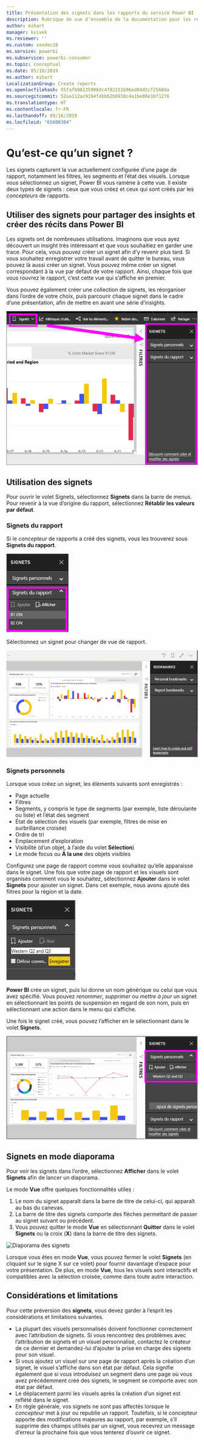 ```yaml
---
title: Présentation des signets dans les rapports du service Power BI
description: Rubrique de vue d’ensemble de la documentation pour les requêtes en langage naturel des questions et réponses Power BI.
author: mihart
manager: kvivek
ms.reviewer: ''
ms.custom: seodec18
ms.service: powerbi
ms.subservice: powerbi-consumer
ms.topic: conceptual
ms.date: 05/10/2019
ms.author: mihart
LocalizationGroup: Create reports
ms.openlocfilehash: 55fafb00135908dc4f82151b96ed04d2cf2568da
ms.sourcegitcommit: 52aa112ac9194f4bb62b0910c4a1be80e1bf1276
ms.translationtype: HT
ms.contentlocale: fr-FR
ms.lasthandoff: 09/16/2019
ms.locfileid: "65608304"
---
```

# <a name="what-are-bookmarks"></a>Qu’est-ce qu’un signet ?
Les signets capturent la vue actuellement configurée d’une page de rapport, notamment les filtres, les segments et l’état des visuels. Lorsque vous sélectionnez un signet, Power BI vous ramène à cette vue. Il existe deux types de signets : ceux que vous créez et ceux qui sont créés par les *concepteurs* de rapports.

## <a name="use-bookmarks-to-share-insights-and-build-stories-in-power-bi"></a>Utiliser des signets pour partager des insights et créer des récits dans Power BI 
Les signets ont de nombreuses utilisations. Imaginons que vous ayez découvert un insight très intéressant et que vous souhaitiez en garder une trace. Pour cela, vous pouvez créer un signet afin d’y revenir plus tard. Si vous souhaitez enregistrer votre travail avant de quitter le bureau, vous pouvez là aussi créer un signet. Vous pouvez même créer un signet correspondant à la vue par défaut de votre rapport. Ainsi, chaque fois que vous rouvrez le rapport, c’est cette vue qui s’affiche en premier. 

Vous pouvez également créer une collection de signets, les réorganiser dans l’ordre de votre choix, puis parcourir chaque signet dans le cadre d’une présentation, afin de mettre en avant une série d’insights.  

![Affichez le volet Signets en le sélectionnant dans le ruban.](media/end-user-bookmarks/power-bi-bookmarks-pane.png)

## <a name="using-bookmarks"></a>Utilisation des signets
Pour ouvrir le volet Signets, sélectionnez **Signets** dans la barre de menus. Pour revenir à la vue d’origine du rapport, sélectionnez **Rétablir les valeurs par défaut**.

### <a name="report-bookmarks"></a>Signets du rapport
Si le *concepteur* de rapports a créé des signets, vous les trouverez sous **Signets du rapport**. 

![Affichage des signets du rapport](media/end-user-bookmarks/power-bi-report-bookmark.png)

Sélectionnez un signet pour changer de vue de rapport. 

![Vidéo montrant la sélection de signets de rapport.](media/end-user-bookmarks/power-bi-bookmarks.gif)

### <a name="personal-bookmarks"></a>Signets personnels

Lorsque vous créez un signet, les éléments suivants sont enregistrés :

* Page actuelle
* Filtres
* Segments, y compris le type de segments (par exemple, liste déroulante ou liste) et l’état des segment
* État de sélection des visuels (par exemple, filtres de mise en surbrillance croisée)
* Ordre de tri
* Emplacement d’exploration
* Visibilité (d’un objet, à l’aide du volet **Sélection**)
* Le mode focus ou **À la une** des objets visibles

Configurez une page de rapport comme vous souhaitez qu’elle apparaisse dans le signet. Une fois que votre page de rapport et les visuels sont organisés comment vous le souhaitez, sélectionnez **Ajouter** dans le volet **Signets** pour ajouter un signet. Dans cet exemple, nous avons ajouté des filtres pour la région et la date. 

![Ajout de signets personnels](media/end-user-bookmarks/power-bi-add-personal.png)

**Power BI** crée un signet, puis lui donne un nom générique ou celui que vous avez spécifié. Vous pouvez *renommer*, *supprimer* ou *mettre à jour* un signet en sélectionnant les points de suspension en regard de son nom, puis en sélectionnant une action dans le menu qui s’affiche.

Une fois le signet créé, vous pouvez l’afficher en le sélectionnant dans le volet **Signets**. 

![Ajout de signets personnels](media/end-user-bookmarks/power-bi-personal-bookmark.png)


<!--
## Arranging bookmarks
As you create bookmarks, you might find that the order in which you create them isn't necessarily the same order you'd like to present them to your audience. No problem, you can easily rearrange the order of bookmarks.

In the **Bookmarks** pane, simply drag-and-drop bookmarks to change their order, as shown in the following image. The yellow bar between bookmarks designates where the dragged bookmark will be placed.

![Change bookmark order by drag-and-drop](media/desktop-bookmarks/bookmarks_06.png)

The order of your bookmarks can become important when you use the **View** feature of bookmarks, as described in the next section. 

-->

## <a name="bookmarks-as-a-slide-show"></a>Signets en mode diaporama
Pour voir les signets dans l’ordre, sélectionnez **Afficher** dans le volet **Signets** afin de lancer un diaporama.

Le mode **Vue** offre quelques fonctionnalités utiles :

1. Le nom du signet apparaît dans la barre de titre de celui-ci, qui apparaît au bas du canevas.
2. La barre de titre des signets comporte des flèches permettant de passer au signet suivant ou précédent.
3. Vous pouvez quitter le mode **Vue** en sélectionnant **Quitter** dans le volet **Signets** ou la croix (**X**) dans la barre de titre des signets. 

![Diaporama des signets](media/end-user-bookmarks/power-bi-bookmark-slideshow.png)

Lorsque vous êtes en mode **Vue**, vous pouvez fermer le volet **Signets** (en cliquant sur le signe X sur ce volet) pour fournir davantage d’espace pour votre présentation. De plus, en mode **Vue**, tous les visuels sont interactifs et compatibles avec la sélection croisée, comme dans toute autre interaction. 

<!--
## Visibility - using the Selection pane
With the release of bookmarks, the new **Selection** pane is also introduced. The **Selection** pane provides a list of all objects on the current page and allows you to select the object and specify whether a given object is visible. 

![Enable the Selection pane](media/desktop-bookmarks/bookmarks_08.png)

You can select an object using the **Selection** pane. Also, you can toggle whether the object is currently visible by clicking the eye icon to the right of the visual. 

![Selection pane](media/desktop-bookmarks/bookmarks_09.png)

When a bookmark is added, the visible status of each object is also saved based on its setting in the **Selection** pane. 

It's important to note that **slicers** continue to filter a report page, regardless of whether they are visible. As such, you can create many different bookmarks, with different slicer settings, and make a single report page appear very different (and highlight different insights) in various bookmarks.


## Bookmarks for shapes and images
You can also link shapes and images to bookmarks. With this feature, when you click on an object, it will show the bookmark associated with that object. This can be especially useful when working with buttons; you can learn more by reading the article about [using buttons in Power BI](desktop-buttons.md). 

To assign a bookmark to an object, select the object, then expand the **Action** section from the **Format Shape** pane, as shown in the following image.

![Add bookmark link to an object](media/desktop-bookmarks/bookmarks_10.png)

Once you turn the **Action** slider to **On** you can select whether the object is a back button, a bookmark, or a Q&A command. If you select bookmark, you can then select which of your bookmarks the object is linked to.

There are all sorts of interesting things you can do with object-linked bookmarking. You can create a visual table of contents on your report page, or you can provide different views (such as visual types) of the same information, just by clicking on an object.

When you are in editing mode you can use ctrl+click to follow the link, and when not in edit mode, simply click the object to follow the link. 


## Bookmark groups

Beginning with the August 2018 release of **Power BI Desktop**, you can create and use bookmark groups. A bookmark group is a collection of bookmarks that you specify, which can be shown and organized as a group. 

To create a bookmark group, hold down the CTRL key and select the bookmarks you want to include in the group, then click the ellipses beside any of the selected bookmarks, and select **Group** from the menu that appears.

![Create a bookmark group](media/desktop-bookmarks/bookmarks_15.png)

**Power BI Desktop** automatically names the group *Group 1*. Fortunately, you can just double-click on the name and rename it to whatever you want.

![Rename a bookmark group](media/desktop-bookmarks/bookmarks_16.png)

With any bookmark group, clicking on the bookmark group's name only expands or collapses the group of bookmarks, and does not represent a bookmark by itself. 

When using the **View** feature of bookmarks, the following applies:

* If the selected bookmark is in a group when you select **View** from bookmarks, only the bookmarks *in that group* are shown in the viewing session. 

* If the selected bookmark is not in a group, or is on the top level (such as the name of a bookmark group), then all bookmarks for the entire report are played, including bookmarks in any group. 

To ungroup bookmarks, just select any bookmark in a group, click the ellipses, and then select **Ungroup** from the menu that appears. 

![Ungroup a bookmark group](media/desktop-bookmarks/bookmarks_17.png)

Note that selecting **Ungroup** for any bookmark from a group takes all bookmarks out of the group (it deletes the group, but not the bookmarks themselves). So to remove a single bookmark from a group, you need to **Ungroup** any member from that group, which deletes the grouping, then select the members you want in the new group (using CTRL and clicking each bookmark), and select **Group** again. 
-->





## <a name="limitations-and-considerations"></a>Considérations et limitations
Pour cette préversion des **signets**, vous devez garder à l’esprit les considérations et limitations suivantes.

* La plupart des visuels personnalisés doivent fonctionner correctement avec l’attribution de signets. Si vous rencontrez des problèmes avec l’attribution de signets et un visuel personnalisé, contactez le créateur de ce dernier et demandez-lui d’ajouter la prise en charge des signets pour son visuel. 
* Si vous ajoutez un visuel sur une page de rapport après la création d’un signet, le visuel s’affiche dans son état par défaut. Cela signifie également que si vous introduisez un segment dans une page où vous avez précédemment créé des signets, le segment se comporte avec son état par défaut.
* Le déplacement parmi les visuels après la création d’un signet est reflété dans le signet. 
* En règle générale, vos signets ne sont pas affectés lorsque le *concepteur* met à jour ou republie un rapport. Toutefois, si le concepteur apporte des modifications majeures au rapport, par exemple, s’il supprime des champs utilisés par un signet, vous recevrez un message d’erreur la prochaine fois que vous tenterez d’ouvrir ce signet. 

<!--
## Next steps
spotlight?
-->
